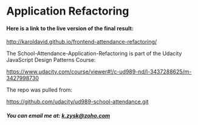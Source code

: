 # Application Refactoring

#### Here is a link to the live version of the final result:
http://karoldavid.github.io/frontend-attendance-refactoring/

The School-Attendance-Application-Refactoring is part of the Udacity JavaScript Design Patterns Course:

https://www.udacity.com/course/viewer#!/c-ud989-nd/l-3437288625/m-3427998730

The repo was pulled from:

https://github.com/udacity/ud989-school-attendance.git


##### You can email me at: k.zysk@zoho.com

